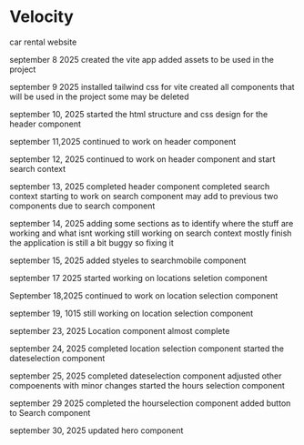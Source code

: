 # Velocity

car rental website

september 8 2025
created the vite app
added assets to be used in the project

september 9 2025
installed tailwind css for vite
created all components that will be used in the project
some may be deleted

september 10, 2025
started the html structure and css design for the header component

september 11,2025
continued to work on header component

september 12, 2025
continued to work on header component and start search context

september 13, 2025
completed header component
completed search context
starting to work on search component
may add to previous two components due to search component

september 14, 2025
adding some sections as to identify where the stuff are working and what isnt working
still working on search context mostly finish the application is still a bit buggy so fixing it

september 15, 2025
added styeles to searchmobile component

september 17 2025
started working on locations seletion component

September 18,2025
continued to work on location selection component

september 19, 1015
still working on location selection component

september 23, 2025
Location component almost complete

september 24, 2025
completed location selection component
started the dateselection component

september 25, 2025
completed dateselection component
adjusted other compoenents with minor changes
started the hours selection component

september 29 2025
completed the hourselection component
added button to Search component 

september 30, 2025
updated hero component 